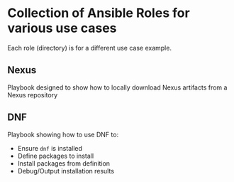 # Collection of Ansible Roles for various use cases
Each role (directory) is for a different use case example.

## Nexus
Playbook designed to show how to locally download Nexus artifacts from a Nexus repository

## DNF
Playbook showing how to use DNF to:
- Ensure `dnf` is installed
- Define packages to install
- Install packages from definition
- Debug/Output installation results
